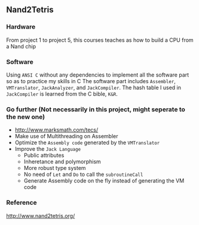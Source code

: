 ## Nand2Tetris

### Hardware

From project 1 to project 5, this courses teaches as how to build a CPU from a Nand chip

### Software

Using `ANSI C` without any dependencies to implement all the software part so as to practice
my skills in C
The software part includes `Assembler`, `VMTranslator`, `JackAnalyzer`, and `JackCompiler`.
The hash table I used in `JackCompiler` is learned from the C bible, `K&R`.

### Go further (Not necessarily in this project, might seperate to the new one)
- http://www.marksmath.com/tecs/
- Make use of Multithreading on Assembler
- Optimize the `Assembly code` generated by the `VMTranslator`
- Improve the `Jack Language`
    - Public attributes
    - Inheretance and polymorphism
    - More robust type system
    - No need of `Let` and `Do` to call the `subroutineCall`
    - Generate Assembly code on the fly instead of generating the VM code

### Reference
http://www.nand2tetris.org/
